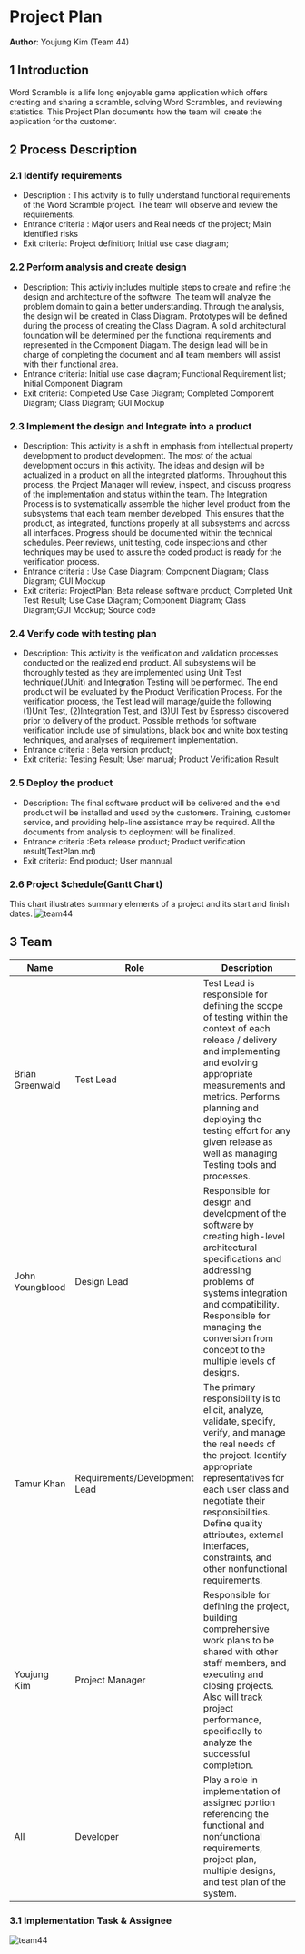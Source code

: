 
# Project Plan
**Author**: Youjung Kim (Team 44)

## 1 Introduction
Word Scramble is a life long enjoyable game application which offers creating and sharing a scramble, solving Word Scrambles, and reviewing statistics. This Project Plan documents how the team will create the application for the customer.

## 2 Process Description
### 2.1 Identify requirements
* Description : This activity is to fully understand functional requirements of the Word Scramble project. The team will observe and review the requirements. 
* Entrance criteria : Major users and Real needs of the project; Main identified risks 
* Exit criteria: Project definition; Initial use case diagram;

### 2.2 Perform analysis and create design
* Description: This activiy includes multiple steps to create and refine the design and architecture of the software. The team will analyze the problem domain to gain a better understanding. Through the analysis, the design will be created in Class Diagram. Prototypes will be defined during the process of creating the Class Diagram. A solid architectural foundation will be determined per the functional requirements and represented in the Component Diagam. The design lead will be in charge of completing the document and all team members will assist with their functional area. 
* Entrance criteria: Initial use case diagram; Functional Requirement list; Initial Component Diagram
* Exit criteria: Completed Use Case Diagram; Completed Component Diagram; Class Diagram; GUI Mockup

### 2.3 Implement the design and Integrate into a product
* Description: This activity is a shift in emphasis from intellectual property development to product development. The most of the actual development occurs in this activity. The ideas and design will be actualized in a product on all the integrated platforms. Throughout this process, the Project Manager will review, inspect, and discuss progress of the implementation and status within the team. The Integration Process is to systematically assemble the higher level product from the subsystems that each team member developed. This ensures that the product, as integrated, functions properly at all subsystems and across all interfaces. Progress should be documented within the technical schedules. Peer reviews, unit testing, code inspections and other techniques may be used to assure the coded product is ready for the verification process. 
* Entrance criteria : Use Case Diagram; Component Diagram; Class Diagram; GUI Mockup 
* Exit criteria: ProjectPlan; Beta release software product; Completed Unit Test Result; Use Case Diagram; Component Diagram; Class Diagram;GUI Mockup; Source code
 
### 2.4 Verify code with testing plan
* Description:  This activity is the verification and validation processes conducted on the realized end product. All subsystems will be thoroughly tested as they are implemented using Unit Test technique(JUnit) and Integration Testing will be performed. The end product will be evaluated by the Product Verification Process. For the verification process, the Test lead will manage/guide the following (1)Unit Test, (2)Integration Test, and (3)UI Test by Espresso discovered prior to delivery of the product. Possible methods for software verification include use of simulations, black box and white box testing techniques, and analyses of requirement implementation.
* Entrance criteria : Beta version product;
* Exit criteria: Testing Result; User manual; Product Verification Result 

### 2.5 Deploy the product
* Description: The final software product will be delivered and the end product will be installed and used by the customers. Training, customer service, and providing help-line assistance may be required. All the documents from analysis to deployment  will be finalized.
* Entrance criteria :Beta release product; Product verification result(TestPlan.md)
* Exit criteria: End product; User mannual

### 2.6 Project Schedule(Gantt Chart)
 This chart illustrates summary elements of a project and its start and finish dates.
 ![team44](https://github.gatech.edu/gt-omscs-se-2017fall/6300Fall17Team44/blob/master/GroupProject/Docs/Images/GanttChart.png "GanttChart")

## 3 Team
| Name | Role | Description |
| ------ | ------ | ------ |
| Brian Greenwald | Test Lead | Test Lead is responsible for defining the scope of testing within the context of each release / delivery and implementing and evolving appropriate measurements and metrics. Performs planning and deploying the testing effort for any given release as well as managing Testing tools and processes.
| John Youngblood | Design Lead | Responsible for design and development of the software by creating high-level architectural specifications and addressing problems of systems integration and compatibility. Responsible for managing the conversion from concept to the multiple levels of designs. |
| Tamur Khan | Requirements/Development Lead | The primary responsibility is to elicit, analyze, validate, specify, verify, and manage the real needs of the project. Identify appropriate representatives for each user class and negotiate their responsibilities. Define quality attributes, external interfaces, constraints, and other nonfunctional requirements.|
| Youjung Kim | Project Manager | Responsible for defining the project, building comprehensive work plans to be shared with other staff members, and executing and closing projects. Also will track project performance, specifically to analyze the successful completion.|
| All | Developer |  Play a role in implementation of assigned portion referencing the functional and nonfunctional requirements, project plan, multiple designs, and test plan of the system. |

### 3.1 Implementation Task & Assignee
![team44](https://github.gatech.edu/gt-omscs-se-2017fall/6300Fall17Team44/blob/master/GroupProject/Docs/Images/Task.png "Task & Assignee")
